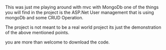 This was just me playing around with mvc with MongoDb
one of the things you will find in the project is the ASP.Net User management that is using mongoDb and
some CRUD Operation.

The project is not meant to be a real world project its just the demonstration of the above mentioned points.

you are more than welcome to download the code.
